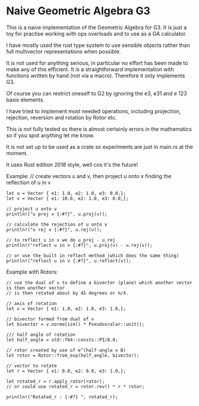 # Naive Geometric Algebra G3

This is a naive implementation of the Geometric Algebra for G3. It is just a toy for practise working with ops overloads
and to use as a GA calculator.

I have mostly used the rust type system to use sensible objects rather than full multivector representations when possible.

It is not used for anything serious, in particular no effort has been made to make any of this efficient. It is a straightforward implementation with functions written by hand (not via a macro). Therefore it only implements G3.

Of course you can restrict oneself to G2 by ignoring the e3, e31 and e 123 basis elements.

I have tried to implement most needed operations, including projection, rejection, reversion and rotation by Rotor etc.

This is not fully tested so there is almost certainly errors in the mathematics so if you spot anything let me know.

It is not set up to be used as a crate so experiments are just in main.rs at the moment.

It uses Rust edition 2018 style, well cos it's the future!

Example:
    // create vectors u and v, then project u onto v finding the reflection of u in v

    let u = Vector { e1: 1.0, e2: 1.0, e3: 0.0,};
    let v = Vector { e1: 10.0, e2: 1.0, e3: 0.0,};

    // project u onto v
    println!("u proj v {:#?}", u.proj(v));

    // calculate the rejection of u onto v
    println!("u rej v {:#?}", u.rej(v));

    // to reflect u in v we do u_proj - u_rej
    println!("reflect u in v {:#?}", u.proj(v) - u.rej(v));

    // or use the built in reflect method (which does the same thing)
    println!("reflect u in v {:#?}", u.reflect(v));

Example with Rotors:

    // use the dual of v to define a bivector (plane) which another vector is then another vector 
    // is then rotated about by 45 degrees or π/4.

    // axis of rotation
    let v = Vector { e1: 1.0, e2: 1.0, e3: 1.0,};

    // bivector formed from dual of v
    let bivector = v.normalize() * Pseudoscalar::unit();

    /// half angle of rotation
    let half_angle = std::f64::consts::PI/8.0;

    // rotor created by use of e^(half-angle x B)
    let rotor = Rotor::from_exp(half_angle, bivector);

    // vector to rotate
    let r = Vector { e1: 0.0, e2: 0.0, e3: 1.0,};

    let rotated_r = r.apply_rotor(rotor); 
    // or could use rotated_r = rotor.rev() * r * rotor;

    println!("Rotated_r : {:#?} ", rotated_r);
